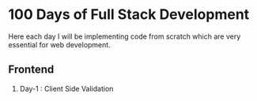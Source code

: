 # 100 Days of Full Stack Development

Here each day I will be implementing code from scratch which are very essential for web development. 

## Frontend
1. Day-1 : Client Side Validation